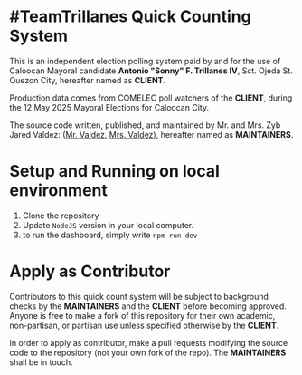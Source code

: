 # #TeamTrillanes Quick Counting System

This is an independent election polling system paid by and for the use of Caloocan Mayoral candidate **Antonio "Sonny" F. Trillanes IV**, Sct. Ojeda St. Quezon City, hereafter named as **CLIENT**.

Production data comes from COMELEC poll watchers of the **CLIENT**, during the 12 May 2025 Mayoral Elections for Caloocan City.

The source code written, published, and maintained by Mr. and Mrs. Zyb Jared Valdez: ([Mr. Valdez](github.com/eloyyyyy), [Mrs. Valdez](github.com/monicavaldez)), hereafter named as **MAINTAINERS**.

# Setup and Running on local environment

1. Clone the repository
2. Update `NodeJS` version in your local computer.
3. to run the dashboard, simply write `npm run dev`

# Apply as Contributor

Contributors to this quick count system will be subject to background checks by the **MAINTAINERS** and the **CLIENT** before becoming approved. Anyone is free to make a fork of this repository for their own academic, non-partisan, or partisan use unless specified otherwise by the **CLIENT**.

In order to apply as contributor, make a pull requests modifying the source code to the repository (not your own fork of the repo). The **MAINTAINERS** shall be in touch.
